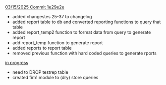 <u>03/15/2025 Commit 1e29e2e</u>

* added changestes 25-37 to changelog
* added report table to db and converted reporting functions to query that table
* added report_temp2 function to format data from query to generate report
* add report_temp function to generate report
* added reports to report table
* removed previous function with hard coded queries to generate rports






<u>in progress</u>

* need to DROP testrep table
* created fim1 module to (dry) store queries
